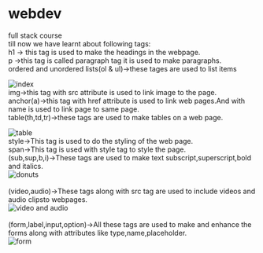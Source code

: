 # webdev
full stack course<br>
till now we have learnt about following tags:<br>
h1 -> this tag is used to make the headings in the webpage.<br>
p ->this tag is called paragraph tag it is used to make paragraphs.<br>
ordered and unordered lists(ol & ul)->these tages are used to list items<br>

![index](https://user-images.githubusercontent.com/54893915/76104541-8e78d380-5ff9-11ea-98f3-39a48b50028f.jpg)
<br>
img->this tag with src attribute is used to link image to the page.<br>
anchor(a)->this tag with href attribute is used to link web pages.And with name is used to link page to same page.<br>
table(th,td,tr)->these tags are used to make tables on a web page.<br>

![table](https://user-images.githubusercontent.com/54893915/76104365-3c37b280-5ff9-11ea-962e-2427f5abed0c.jpg)<br>
style->This tag is used to do the styling of the web page.<br>
span->This tag is used with style tag to style the page.<br>
(sub,sup,b,i)->These tags are used to make text subscript,superscript,bold and italics.<br>
![donuts](https://user-images.githubusercontent.com/54893915/76102052-6a1af800-5ff5-11ea-9675-43bec975c909.jpg)<br><br>
(video,audio)->These tags along with src tag are used to include videos and audio clipsto webpages.<br>
![video and audio](https://user-images.githubusercontent.com/54893915/76148176-c51e1f00-60c9-11ea-9a3e-5251b479afc5.jpg)
<br><br>
(form,label,input,option)->All these tags are used to make and enhance the forms along with attributes like type,name,placeholder.
<br>
![form](https://user-images.githubusercontent.com/54893915/76149086-33fb7800-60ca-11ea-80d4-e009c21fddb8.jpg)
<br>


  
